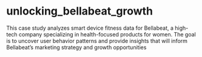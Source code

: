 # unlocking_bellabeat_growth
This case study analyzes smart device fitness data for Bellabeat, a high-tech company specializing in health-focused products for women. The goal is to uncover user behavior patterns and provide insights that will inform Bellabeat’s marketing strategy and growth opportunities
